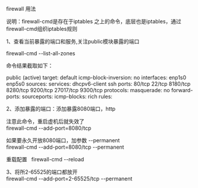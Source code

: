 firewall 用法

说明：firewall-cmd是存在于iptables 之上的命令，底层也是iptables，通过firewall-cmd组织iptables规则

1、查看当前暴露的端口和服务,关注public模块暴露的端口

firewall-cmd --list-all-zones

命令结果截取如下：

public (active)
  target: default
  icmp-block-inversion: no
  interfaces: enp1s0 enp5s0
  sources: 
  services: dhcpv6-client ssh
  ports: 80/tcp 22/tcp 8180/tcp 8280/tcp 9200/tcp 27017/tcp 9300/tcp 
  protocols: 
  masquerade: no
  forward-ports: 
  sourceports: 
  icmp-blocks: 
  rich rules:
  
  

2、添加暴露的端口：添加暴露8080端口，http

注意此命令，重启虚机后就失效了  
firewall-cmd --add-port=8080/tcp  

如果要永久开放8080端口，加参数 --permanent  
firewall-cmd --add-port=8080/tcp --permanent  

重载配置  
firewall-cmd --reload


3、将所2-65525的端口都放开  
firewall-cmd --add-port=2-65525/tcp --permanent
